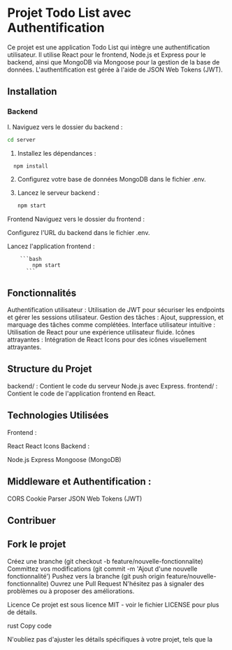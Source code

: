# Projet Todo List avec Authentification

Ce projet est une application Todo List qui intègre une authentification utilisateur. Il utilise React pour le frontend, Node.js et Express pour le backend, ainsi que MongoDB via Mongoose pour la gestion de la base de données. L'authentification est gérée à l'aide de JSON Web Tokens (JWT).

## Installation

### Backend

I. Naviguez vers le dossier du backend :

   ```bash
   cd server 
   ```

1. Installez les dépendances :

 ```bash
   npm install
   ```


2. Configurez votre base de données MongoDB dans le fichier .env.

3. Lancez le serveur backend :

    ```bash
    npm start
    ```

Frontend
Naviguez vers le dossier du frontend :


Configurez l'URL du backend dans le fichier .env.

Lancez l'application frontend :

        ```bash
            npm start
          ```
## Fonctionnalités
Authentification utilisateur : Utilisation de JWT pour sécuriser les endpoints et gérer les sessions utilisateur.
Gestion des tâches : Ajout, suppression, et marquage des tâches comme complétées.
Interface utilisateur intuitive : Utilisation de React pour une expérience utilisateur fluide.
Icônes attrayantes : Intégration de React Icons pour des icônes visuellement attrayantes.
## Structure du Projet


backend/ : Contient le code du serveur Node.js avec Express.
frontend/ : Contient le code de l'application frontend en React.
## Technologies Utilisées
Frontend :

React
React Icons
Backend :

Node.js
Express
Mongoose (MongoDB)
## Middleware et Authentification :

CORS
Cookie Parser
JSON Web Tokens (JWT)
## Contribuer
## Fork le projet

Créez une branche (git checkout -b feature/nouvelle-fonctionnalite)
Committez vos modifications (git commit -m 'Ajout d'une nouvelle fonctionnalité')
Pushez vers la branche (git push origin feature/nouvelle-fonctionnalite)
Ouvrez une Pull Request
N'hésitez pas à signaler des problèmes ou à proposer des améliorations.

Licence
Ce projet est sous licence MIT - voir le fichier LICENSE pour plus de détails.

rust
Copy code

N'oubliez pas d'ajuster les détails spécifiques à votre projet, tels que la
